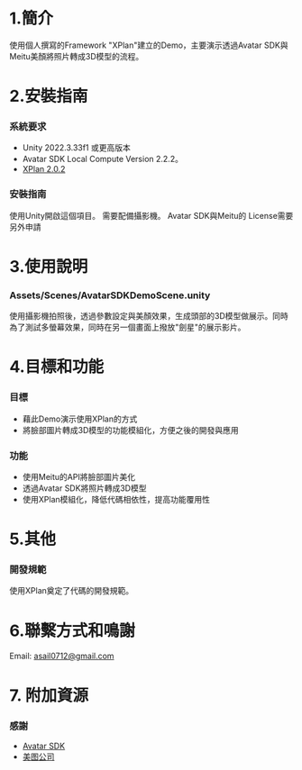 # 1.簡介
使用個人撰寫的Framework "XPlan"建立的Demo，主要演示透過Avatar SDK與Meitu美顏將照片轉成3D模型的流程。
 
# 2.安裝指南
### 系統要求
- Unity 2022.3.33f1 或更高版本
- Avatar SDK Local Compute Version 2.2.2。
- [XPlan 2.0.2](https://github.com/asail0712/XPlanDemo)
### 安裝指南
使用Unity開啟這個項目。
需要配備攝影機。
Avatar SDK與Meitu的 License需要另外申請
  
# 3.使用說明
### Assets/Scenes/AvatarSDKDemoScene.unity
使用攝影機拍照後，透過參數設定與美顏效果，生成頭部的3D模型做展示。同時為了測試多螢幕效果，同時在另一個畫面上撥放"劍星"的展示影片。
 
# 4.目標和功能
### 目標
- 藉此Demo演示使用XPlan的方式
- 將臉部圖片轉成3D模型的功能模組化，方便之後的開發與應用
### 功能
- 使用Meitu的API將臉部圖片美化
- 透過Avatar SDK將照片轉成3D模型
- 使用XPlan模組化，降低代碼相依性，提高功能覆用性

# 5.其他
### 開發規範
使用XPlan奠定了代碼的開發規範。

# 6.聯繫方式和鳴謝
Email: asail0712@gmail.com

# 7. 附加資源
### 感謝
- [Avatar SDK](https://avatarsdk.com/)
- [美图公司](https://ai.meitu.com/index)
